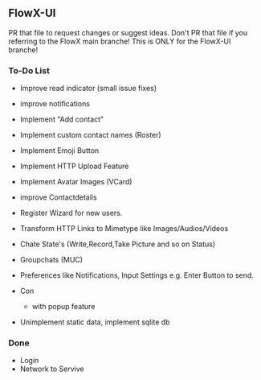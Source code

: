 ## FlowX-UI
PR that file to request changes or suggest ideas. Don't PR that file if you referring to the FlowX main branche! This is ONLY for the FlowX-UI branche!

### To-Do List
- Improve read indicator (small issue fixes)
- improve notifications
- Implement "Add contact"
- Implement custom contact names (Roster)
- Implement Emoji Button
- Implement HTTP Upload Feature
- Implement Avatar Images (VCard)
- improve Contactdetails
- Register Wizard for new users.
- Transform HTTP Links to Mimetype like Images/Audios/Videos
- Chate State's (Write,Record,Take Picture and so on Status)
- Groupchats (MUC)
- Preferences like Notifications, Input Settings e.g. Enter Button to send.

- Con
  - with popup feature
- Unimplement static data, implement sqlite db

### Done
- Login
- Network to Servive